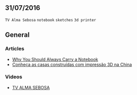 31/07/2016
----------

`TV Alma Sebosa` `notebook` `sketches` `3d printer`

## General

### Articles

- [Why You Should Always Carry a Notebook](https://medium.com/the-mission/why-you-should-always-carry-a-notebook-5617803767e0)
- [Conheça as casas construídas com impressão 3D na China](http://exame.abril.com.br//tecnologia/noticias/conheca-as-casas-construidas-com-impressao-3d-na-china/lista)

### Videos

- [TV ALMA SEBOSA](https://www.youtube.com/watch?v=ST9h5BWZSTE)
